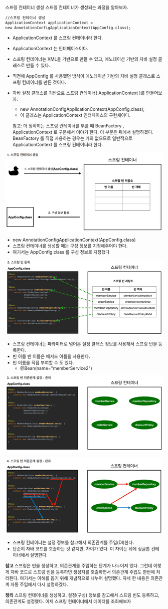 스프링 컨테이너 생성 스프링 컨테이너가 생성되는 과정을 알아보자. 

```
//스프링 컨테이너 생성 
ApplicationContext applicationContext = 
new AnnotationConfigApplicationContext(AppConfig.class);
```

- ApplicationContext 를 스프링 컨테이너라 한다. 
- ApplicationContext 는 인터페이스이다. 
- 스프링 컨테이너는 XML을 기반으로 만들 수 있고, 애노테이션 기반의 자바 설정 클래스로 만들 수 있다. 
- 직전에 AppConfig 를 사용했던 방식이 애노테이션 기반의 자바 설정 클래스로 스프링 컨테이너를 만든 것이다. 
- 자바 설정 클래스를 기반으로 스프링 컨테이너( ApplicationContext )를 만들어보자. 
	- new AnnotationConfigApplicationContext(AppConfig.class); 
	- 이 클래스는 ApplicationContext 인터페이스의 구현체이다. 


	참고: 더 정확히는 스프링 컨테이너를 부를 때 BeanFactory , ApplicationContext 로 구분해서 이야기 한다. 이 부분은 뒤에서 설명하겠다. BeanFactory 를 직접 사용하는 경우는 거의 없으므로 일반적으로 ApplicationContext 를 스프링 컨테이너라 한다.


![Alt text](/img/spring_img/spring-container.png)

- new AnnotationConfigApplicationContext(AppConfig.class)
- 스프링 컨테이너를 생성할 때는 구성 정보를 지정해주어야 한다.
- 여기서는 AppConfig.class 를 구성 정보로 지정했다


![Alt text](/img/spring_img/spring-container2.png)

- 스프링 컨테이너는 파라미터로 넘어온 설정 클래스 정보를 사용해서 스프링 빈을 등록한다. 
- 빈 이름 빈 이름은 메서드 이름을 사용한다. 
- 빈 이름을 직접 부여할 수 도 있다. 
	- @Bean(name="memberService2")


![Alt text](/img/spring_img/spring-container3.png)



![Alt text](/img/spring_img/spring-container4.png)
- 스프링 컨테이너는 설정 정보를 참고해서 의존관계를 주입(DI)한다.
- 단순히 자바 코드를 호출하는 것 같지만, 차이가 있다. 이 차이는 뒤에 싱글톤 컨테이너에서 설명한다.


**참고**
스프링은 빈을 생성하고, 의존관계를 주입하는 단계가 나누어져 있다. 그런데 이렇게 자바 코드로 스프링 빈을 등록하면 생성자를 호출하면서 의존관계 주입도 한번에 처리된다. 여기서는 이해를 돕기 위해 개념적으로 나누어 설명했다. 자세 한 내용은 의존관계 자동 주입에서 다시 설명하겠다. 

**정리** 
스프링 컨테이너를 생성하고, 설정(구성) 정보를 참고해서 스프링 빈도 등록하고, 의존관계도 설정했다. 
이제 스프링 컨테이너에서 데이터를 조회해보자